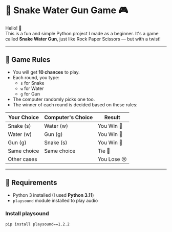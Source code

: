 # 🐍 Snake Water Gun Game 🎮

Hello! 👋  
This is a fun and simple Python project I made as a beginner. It's a game called **Snake Water Gun**, just like Rock Paper Scissors — but with a twist!

---

## 📌 Game Rules

- You will get **10 chances** to play.
- Each round, you type:
  - `s` for Snake
  - `w` for Water
  - `g` for Gun
- The computer randomly picks one too.
- The winner of each round is decided based on these rules:

| Your Choice | Computer's Choice | Result             |
|-------------|-------------------|--------------------|
| Snake (s)   | Water (w)         | You Win 🥳         |
| Water (w)   | Gun (g)           | You Win 🥳         |
| Gun (g)     | Snake (s)         | You Win 🥳         |
| Same choice | Same choice       | Tie 🤝             |
| Other cases |                   | You Lose 😢        |

---

## 📁 Requirements

- Python 3 installed (I used **Python 3.11**)
- `playsound` module installed to play audio

### Install playsound
```bash
pip install playsound==1.2.2
